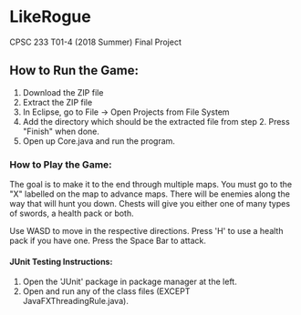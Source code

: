 # LikeRogue
CPSC 233 T01-4 (2018 Summer) Final Project

## How to Run the Game:
1. Download the ZIP file
2. Extract the ZIP file
3. In Eclipse, go to File -> Open Projects from File System
4. Add the directory which should be the extracted file from step 2. Press "Finish" when done.
5. Open up Core.java and run the program.

### How to Play the Game:
The goal is to make it to the end through multiple maps.
You must go to the "X" labelled on the map to advance maps.
There will be enemies along the way that will hunt you down.
Chests will give you either one of many types of swords, a health pack or both.

Use WASD to move in the respective directions.
Press 'H' to use a health pack if you have one.
Press the Space Bar to attack.

#### JUnit Testing Instructions:
1. Open the 'JUnit' package in package manager at the left.
2. Open and run any of the class files (EXCEPT JavaFXThreadingRule.java).
